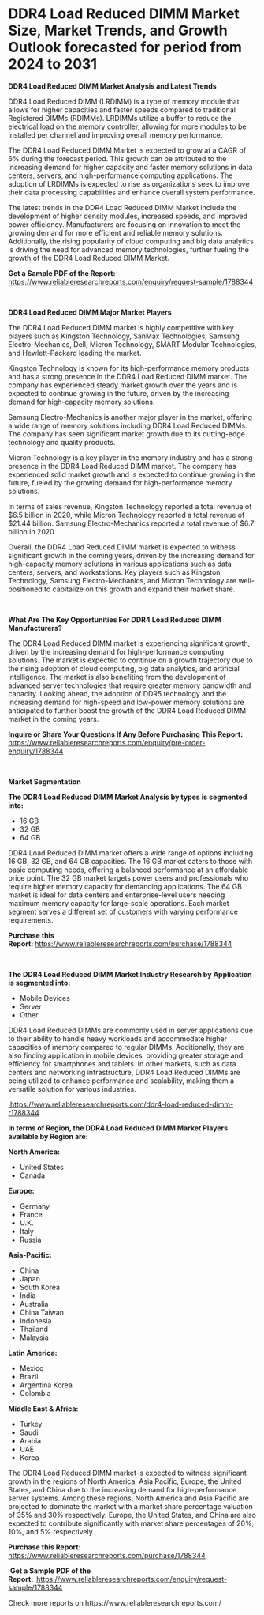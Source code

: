 <p><h1>DDR4 Load Reduced DIMM Market Size, Market Trends, and Growth Outlook forecasted for period from 2024 to 2031</h1></p><p><strong>DDR4 Load Reduced DIMM Market Analysis and Latest Trends</strong></p>
<p><p>DDR4 Load Reduced DIMM (LRDIMM) is a type of memory module that allows for higher capacities and faster speeds compared to traditional Registered DIMMs (RDIMMs). LRDIMMs utilize a buffer to reduce the electrical load on the memory controller, allowing for more modules to be installed per channel and improving overall memory performance.</p><p>The DDR4 Load Reduced DIMM Market is expected to grow at a CAGR of 6% during the forecast period. This growth can be attributed to the increasing demand for higher capacity and faster memory solutions in data centers, servers, and high-performance computing applications. The adoption of LRDIMMs is expected to rise as organizations seek to improve their data processing capabilities and enhance overall system performance.</p><p>The latest trends in the DDR4 Load Reduced DIMM Market include the development of higher density modules, increased speeds, and improved power efficiency. Manufacturers are focusing on innovation to meet the growing demand for more efficient and reliable memory solutions. Additionally, the rising popularity of cloud computing and big data analytics is driving the need for advanced memory technologies, further fueling the growth of the DDR4 Load Reduced DIMM Market.</p></p>
<p><strong>Get a Sample PDF of the Report:&nbsp;</strong> <a href="https://www.reliableresearchreports.com/enquiry/request-sample/1788344">https://www.reliableresearchreports.com/enquiry/request-sample/1788344</a></p>
<p>&nbsp;</p>
<p><strong>DDR4 Load Reduced DIMM Major Market Players</strong></p>
<p><p>The DDR4 Load Reduced DIMM market is highly competitive with key players such as Kingston Technology, SanMax Technologies, Samsung Electro-Mechanics, Dell, Micron Technology, SMART Modular Technologies, and Hewlett-Packard leading the market.</p><p>Kingston Technology is known for its high-performance memory products and has a strong presence in the DDR4 Load Reduced DIMM market. The company has experienced steady market growth over the years and is expected to continue growing in the future, driven by the increasing demand for high-capacity memory solutions.</p><p>Samsung Electro-Mechanics is another major player in the market, offering a wide range of memory solutions including DDR4 Load Reduced DIMMs. The company has seen significant market growth due to its cutting-edge technology and quality products.</p><p>Micron Technology is a key player in the memory industry and has a strong presence in the DDR4 Load Reduced DIMM market. The company has experienced solid market growth and is expected to continue growing in the future, fueled by the growing demand for high-performance memory solutions.</p><p>In terms of sales revenue, Kingston Technology reported a total revenue of $6.5 billion in 2020, while Micron Technology reported a total revenue of $21.44 billion. Samsung Electro-Mechanics reported a total revenue of $6.7 billion in 2020.</p><p>Overall, the DDR4 Load Reduced DIMM market is expected to witness significant growth in the coming years, driven by the increasing demand for high-capacity memory solutions in various applications such as data centers, servers, and workstations. Key players such as Kingston Technology, Samsung Electro-Mechanics, and Micron Technology are well-positioned to capitalize on this growth and expand their market share.</p></p>
<p>&nbsp;</p>
<p><strong>What Are The Key Opportunities For DDR4 Load Reduced DIMM Manufacturers?</strong></p>
<p><p>The DDR4 Load Reduced DIMM market is experiencing significant growth, driven by the increasing demand for high-performance computing solutions. The market is expected to continue on a growth trajectory due to the rising adoption of cloud computing, big data analytics, and artificial intelligence. The market is also benefiting from the development of advanced server technologies that require greater memory bandwidth and capacity. Looking ahead, the adoption of DDR5 technology and the increasing demand for high-speed and low-power memory solutions are anticipated to further boost the growth of the DDR4 Load Reduced DIMM market in the coming years.</p></p>
<p><strong>Inquire or Share Your Questions If Any Before Purchasing This Report:</strong> <a href="https://www.reliableresearchreports.com/enquiry/pre-order-enquiry/1788344">https://www.reliableresearchreports.com/enquiry/pre-order-enquiry/1788344</a></p>
<p>&nbsp;</p>
<p><strong>Market Segmentation</strong></p>
<p><strong>The DDR4 Load Reduced DIMM Market Analysis by types is segmented into:</strong></p>
<p><ul><li>16 GB</li><li>32 GB</li><li>64 GB</li></ul></p>
<p><p>DDR4 Load Reduced DIMM market offers a wide range of options including 16 GB, 32 GB, and 64 GB capacities. The 16 GB market caters to those with basic computing needs, offering a balanced performance at an affordable price point. The 32 GB market targets power users and professionals who require higher memory capacity for demanding applications. The 64 GB market is ideal for data centers and enterprise-level users needing maximum memory capacity for large-scale operations. Each market segment serves a different set of customers with varying performance requirements.</p></p>
<p><strong>Purchase this Report:&nbsp;</strong><a href="https://www.reliableresearchreports.com/purchase/1788344">https://www.reliableresearchreports.com/purchase/1788344</a></p>
<p>&nbsp;</p>
<p><strong>The DDR4 Load Reduced DIMM Market Industry Research by Application is segmented into:</strong></p>
<p><ul><li>Mobile Devices</li><li>Server</li><li>Other</li></ul></p>
<p><p>DDR4 Load Reduced DIMMs are commonly used in server applications due to their ability to handle heavy workloads and accommodate higher capacities of memory compared to regular DIMMs. Additionally, they are also finding application in mobile devices, providing greater storage and efficiency for smartphones and tablets. In other markets, such as data centers and networking infrastructure, DDR4 Load Reduced DIMMs are being utilized to enhance performance and scalability, making them a versatile solution for various industries.</p></p>
<p><a href="https://www.reliableresearchreports.com/ddr4-load-reduced-dimm-r1788344">&nbsp;https://www.reliableresearchreports.com/ddr4-load-reduced-dimm-r1788344</a></p>
<p><strong>In terms of Region, the DDR4 Load Reduced DIMM Market Players available by Region are:</strong></p>
<p>
    <p> <strong> North America: </strong>
        <ul>
            <li>United States</li>
            <li>Canada</li>
        </ul>
        </p> 
    <p> <strong> Europe: </strong>
        <ul>
            <li>Germany</li>
            <li>France</li>
            <li>U.K.</li>
            <li>Italy</li>
            <li>Russia</li>
        </ul>
        </p> 
    <p> <strong> Asia-Pacific: </strong>
        <ul>
            <li>China</li>
            <li>Japan</li>
            <li>South Korea</li>
            <li>India</li>
            <li>Australia</li>
            <li>China Taiwan</li>
            <li>Indonesia</li>
            <li>Thailand</li>
            <li>Malaysia</li>
        </ul>
        </p> 
    <p> <strong> Latin America: </strong>
        <ul>
            <li>Mexico</li>
            <li>Brazil</li>
            <li>Argentina Korea</li>
            <li>Colombia</li>
        </ul>
        </p> 
    <p> <strong> Middle East & Africa: </strong>
        <ul>
            <li>Turkey</li>
            <li>Saudi</li>
            <li>Arabia</li>
            <li>UAE</li>
            <li>Korea</li>
        </ul>
    </p>
    </p>
<p><p>The DDR4 Load Reduced DIMM market is expected to witness significant growth in the regions of North America, Asia Pacific, Europe, the United States, and China due to the increasing demand for high-performance server systems. Among these regions, North America and Asia Pacific are projected to dominate the market with a market share percentage valuation of 35% and 30% respectively. Europe, the United States, and China are also expected to contribute significantly with market share percentages of 20%, 10%, and 5% respectively.</p></p>
<p><strong>Purchase this Report: </strong><a href="https://www.reliableresearchreports.com/purchase/1788344">https://www.reliableresearchreports.com/purchase/1788344</a></p>
<p>&nbsp;<strong>Get a Sample PDF of the Report:&nbsp;&nbsp;</strong><a href="https://www.reliableresearchreports.com/enquiry/request-sample/1788344">https://www.reliableresearchreports.com/enquiry/request-sample/1788344</a></p>
<p><strong></strong></p>
<p>Check more reports on https://www.reliableresearchreports.com/</p>
